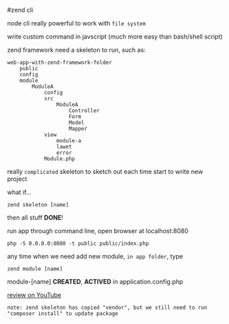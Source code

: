#zend cli

node cli really powerful to work with `file system`

write custom command in javscript (much more easy than bash/shell script)

zend framework need a skeleton to run, such as:
    
    web-app-with-zend-framework-folder
        public
        config
        module
            ModuleA
                config
                src
                    ModuleA
                        Controller
                        Form
                        Model
                        Mapper
                view
                    module-a
                    lawet
                    error
                Module.php
really `complicated` skeleton to sketch out each time start to write new project

what if...

    zend skeleton [name]
then all stuff __DONE__!

run app through command line, open browser at localhost:8080

    php -S 0.0.0.0:8080 -t public public/index.php

any time when we need add new module, `in app folder`, type

    zend module [name]
module-[name] __CREATED__, __ACTIVED__ in application.config.php

[review on YouTube](https://wetu.be/xUnH0qgbiZ4)

    note: zend skeleton has copied "vendor", but we still need to run "composer install" to update package




                


